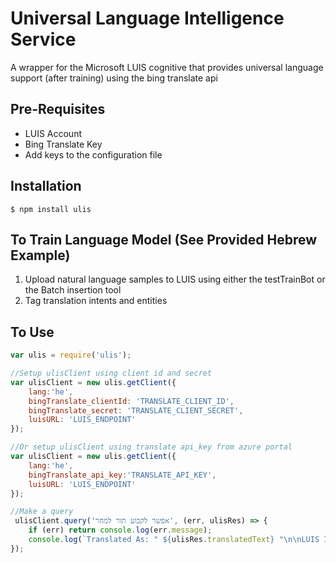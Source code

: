 # Universal Language Intelligence Service
A wrapper for the Microsoft LUIS cognitive that provides universal language support (after training) using the bing translate api 

## Pre-Requisites
- LUIS Account 
- Bing Translate Key
- Add keys to the configuration file

## Installation

    $ npm install ulis

## To Train Language Model (See Provided Hebrew Example)

1. Upload natural language samples to LUIS using either the testTrainBot or the Batch insertion tool
2. Tag translation intents and entities

## To Use
```js
var ulis = require('ulis');

//Setup ulisClient using client id and secret
var ulisClient = new ulis.getClient({
    lang:'he',
    bingTranslate_clientId: 'TRANSLATE_CLIENT_ID',
    bingTranslate_secret: 'TRANSLATE_CLIENT_SECRET',
    luisURL: 'LUIS_ENDPOINT'
});

//Or setup ulisClient using translate api_key from azure portal
var ulisClient = new ulis.getClient({
    lang:'he',
    bingTranslate_api_key:'TRANSLATE_API_KEY',
    luisURL: 'LUIS_ENDPOINT'
});

//Make a query
 ulisClient.query('אפשר לקבוע תור למחר', (err, ulisRes) => {
    if (err) return console.log(err.message);       
    console.log(`Translated As: " ${ulisRes.translatedText} "\n\nLUIS Intent: " ${ulisRes.intent} " \n\nLUIS Entities \n\n"  ${JSON.stringify(ulisRes.entities)}`);
});

```